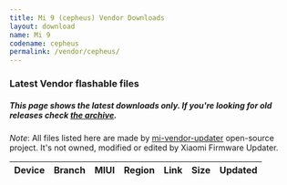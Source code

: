 ```yaml
---
title: Mi 9 (cepheus) Vendor Downloads
layout: download
name: Mi 9
codename: cepheus
permalink: /vendor/cepheus/
---
```


### Latest Vendor flashable files
##### This page shows the latest downloads only. If you're looking for old releases check [the archive](/archive/vendor/cepheus/).

*Note*: All files listed here are made by [mi-vendor-updater](https://github.com/TryHardDood/mi-vendor-updater) open-source project. It's not owned, modified or edited by Xiaomi Firmware Updater.

<div class="table-responsive-md" id="table-wrapper">
    <table id="vendor" class="display dt-responsive compact table table-striped table-hover table-sm">
        <thead class="thead-dark">
            <tr>
                <th>Device</th>
                <th>Branch</th>
                <th>MIUI</th>
                <th>Region</th>
                <th>Link</th>
                <th>Size</th>
                <th>Updated</th>
            </tr>
        </thead>
        <script>loadVendorDownloads('cepheus', 'latest')</script>
    </table>
</div>
